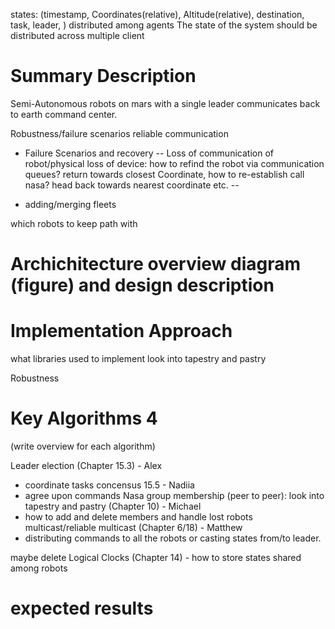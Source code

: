 states: (timestamp, Coordinates(relative), Altitude(relative), destination, task, leader, ) distributed among agents 
The state of the system should be distributed across multiple client 




# Summary Description

Semi-Autonomous robots on mars with a single leader communicates back to earth command center.

Robustness/failure scenarios
reliable communication

- Failure Scenarios and recovery
-- Loss of communication of robot/physical loss of device: how to refind the robot via communication queues? return towards closest Coordinate, how to re-establish call nasa? head back towards nearest coordinate etc.
-- 

- adding/merging fleets


which robots to keep path with


# Archichitecture overview diagram (figure) and design description

# Implementation Approach
what libraries used to implement
look into tapestry and pastry 

Robustness

# Key Algorithms 4 
(write overview for each algorithm)

Leader election (Chapter 15.3) - Alex
- coordinate tasks
concensus 15.5 - Nadiia
- agree upon commands Nasa
group membership (peer to peer): look into tapestry and pastry (Chapter 10) - Michael
- how to add and delete members and handle lost robots
multicast/reliable multicast (Chapter 6/18) - Matthew
- distributing commands to all the robots or casting states from/to leader.

maybe delete
Logical Clocks (Chapter 14) - 
how to store states shared among robots


# expected results




